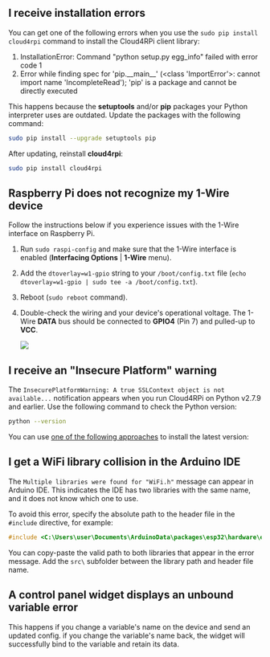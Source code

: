 ## I receive installation errors

You can get one of the following errors when you use the `sudo pip install cloud4rpi` command to install the Cloud4RPi client library:

1. InstallationError: Command "python setup.py egg_info" failed with error code 1
2. Error while finding spec for 'pip.\_\_main\_\_' (&lt;class 'ImportError'&gt;: cannot import name 'IncompleteRead'); 'pip' is a package and cannot be directly executed

This happens because the **setuptools** and/or **pip** packages your Python interpreter uses are outdated. Update the packages with the following command:

```sh
sudo pip install --upgrade setuptools pip
```

After updating, reinstall **cloud4rpi**:

```sh
sudo pip install cloud4rpi
```



## Raspberry Pi does not recognize my 1-Wire device

Follow the instructions below if you experience issues with the 1-Wire interface on Raspberry Pi.

1. Run `sudo raspi-config` and make sure that the 1-Wire interface is enabled (**Interfacing Options** | **1-Wire** menu).
2. Add the `dtoverlay=w1-gpio` string to your `/boot/config.txt` file (`echo dtoverlay=w1-gpio | sudo tee -a /boot/config.txt`).
3. Reboot (`sudo reboot` command).
4. Double-check the wiring and your device's operational voltage. The 1-Wire **DATA** bus should be connected to **GPIO4** (Pin 7) and pulled-up to **VCC**.

    ![](/res/ds18b20.png)



## I receive an "Insecure Platform" warning

The `InsecurePlatformWarning: A true SSLContext object is not available...` notification appears when you run Cloud4RPi on Python v2.7.9 and earlier. Use the following command to check the Python version:

```sh
python --version
```

You can use [one of the following approaches](https://docs.python.org/2/using/index.html) to install the latest version:



## I get a WiFi library collision in the Arduino IDE

The `Multiple libraries were found for "WiFi.h"` message can appear in Arduino IDE. This indicates the IDE has two libraries with the same name, and it does not know which one to use.

To avoid this error, specify the absolute path to the header file in the `#include` directive, for example:

```c
#include <C:\Users\user\Documents\ArduinoData\packages\esp32\hardware\esp32\1.0.2\libraries\WiFi\src\WiFi.h>
```

You can copy-paste the valid path to both libraries that appear in the error message. Add the `src\` subfolder between the library path and header file name.


## A control panel widget displays an unbound variable error

This happens if you change a variable's name on the device and send an updated config. if you change the variable's name back, the widget will successfully bind to the variable and retain its data.